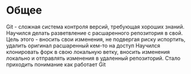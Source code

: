 # Общее

Git - сложная система контроля версий, требующая хороших знаний.
Научился делать разветвление с расшаренного репозитория в свой.
Цель этого - вносить свои изменения, не подвергая риску испортить, удалить
оригинал расшаренный кем-то на доступ
Научился клонировать форк в свою локальную ветку, вносить изменения локально
и отправлять изменения в удаленный репозиторий. Стало приходить понимание как работает Git